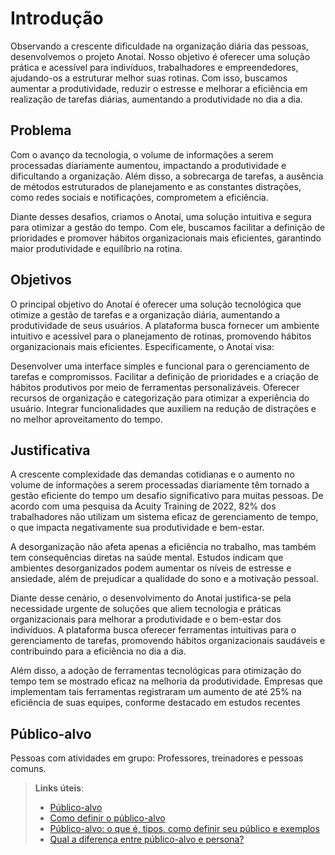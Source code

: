 # Introdução

Observando a crescente dificuldade na organização diária das pessoas, desenvolvemos o projeto Anotaí. Nosso objetivo é oferecer uma solução prática e acessível para indivíduos, trabalhadores e empreendedores, ajudando-os a estruturar melhor suas rotinas. Com isso, buscamos aumentar a produtividade, reduzir o estresse e melhorar a eficiência em realização de tarefas diárias, aumentando a produtividade no dia a dia.

## Problema

Com o avanço da tecnologia, o volume de informações a serem processadas diariamente aumentou, impactando a produtividade e dificultando a organização. Além disso, a sobrecarga de tarefas, a ausência de métodos estruturados de planejamento e as constantes distrações, como redes sociais e notificações, comprometem a eficiência.

Diante desses desafios, criamos o Anotaí, uma solução intuitiva e segura para otimizar a gestão do tempo. Com ele, buscamos facilitar a definição de prioridades e promover hábitos organizacionais mais eficientes, garantindo maior produtividade e equilíbrio na rotina.

## Objetivos

O principal objetivo do Anotaí é oferecer uma solução tecnológica que otimize a gestão de tarefas e a organização diária, aumentando a produtividade de seus usuários. A plataforma busca fornecer um ambiente intuitivo e acessível para o planejamento de rotinas, promovendo hábitos organizacionais mais eficientes. Especificamente, o Anotaí visa:

Desenvolver uma interface simples e funcional para o gerenciamento de tarefas e compromissos.
Facilitar a definição de prioridades e a criação de hábitos produtivos por meio de ferramentas personalizáveis.
Oferecer recursos de organização e categorização para otimizar a experiência do usuário.
Integrar funcionalidades que auxiliem na redução de distrações e no melhor aproveitamento do tempo.

## Justificativa

A crescente complexidade das demandas cotidianas e o aumento no volume de informações a serem processadas diariamente têm tornado a gestão eficiente do tempo um desafio significativo para muitas pessoas. De acordo com uma pesquisa da Acuity Training de 2022, 82% dos trabalhadores não utilizam um sistema eficaz de gerenciamento de tempo, o que impacta negativamente sua produtividade e bem-estar. 

A desorganização não afeta apenas a eficiência no trabalho, mas também tem consequências diretas na saúde mental. Estudos indicam que ambientes desorganizados podem aumentar os níveis de estresse e ansiedade, além de prejudicar a qualidade do sono e a motivação pessoal. 

Diante desse cenário, o desenvolvimento do Anotaí justifica-se pela necessidade urgente de soluções que aliem tecnologia e práticas organizacionais para melhorar a produtividade e o bem-estar dos indivíduos. A plataforma busca oferecer ferramentas intuitivas para o gerenciamento de tarefas, promovendo hábitos organizacionais saudáveis e contribuindo para a eficiência no dia a dia.

Além disso, a adoção de ferramentas tecnológicas para otimização do tempo tem se mostrado eficaz na melhoria da produtividade. Empresas que implementam tais ferramentas registraram um aumento de até 25% na eficiência de suas equipes, conforme destacado em estudos recentes

## Público-alvo

Pessoas com atividades em grupo: Professores, treinadores e pessoas comuns.
> **Links úteis**:
> - [Público-alvo](https://blog.hotmart.com/pt-br/publico-alvo/)
> - [Como definir o público-alvo](https://exame.com/pme/5-dicas-essenciais-para-definir-o-publico-alvo-do-seu-negocio/)
> - [Público-alvo: o que é, tipos, como definir seu público e exemplos](https://klickpages.com.br/blog/publico-alvo-o-que-e/)
> - [Qual a diferença entre público-alvo e persona?](https://rockcontent.com/blog/diferenca-publico-alvo-e-persona/)
